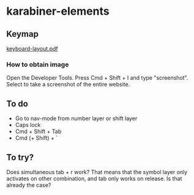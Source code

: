 # karabiner-elements

## Keymap

[keyboard-layout.pdf](keyboard-layout.pdf)

### How to obtain image

Open the Developer Tools. Press Cmd + Shift + I and type "screenshot". Select to take a screenshot of the entire website.

## To do

- Go to nav-mode from number layer or shift layer
- Caps lock
- Cmd + Shift + Tab
- Cmd (+ Shift) + `

## To try?

Does simultaneous tab + r work? That means that the symbol layer only activates on other combination, and tab only works on release. Is that already the case?
